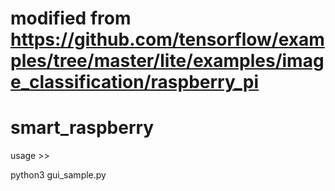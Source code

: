 # modified from https://github.com/tensorflow/examples/tree/master/lite/examples/image_classification/raspberry_pi
# smart_raspberry
usage >>

python3 gui_sample.py
